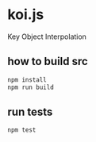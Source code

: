# koi.js
Key Object Interpolation

## how to build src

``` javascript
npm install
npm run build
```

## run tests

``` javascript
npm test
```
